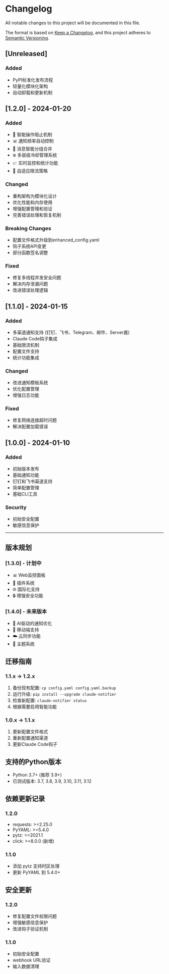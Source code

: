 # Changelog

All notable changes to this project will be documented in this file.

The format is based on [Keep a Changelog](https://keepachangelog.com/en/1.0.0/),
and this project adheres to [Semantic Versioning](https://semver.org/spec/v2.0.0.html).

## [Unreleased]

### Added
- PyPI标准化发布流程
- 轻量化模块化架构
- 自动卸载和更新机制

## [1.2.0] - 2024-01-20

### Added
- 🧠 智能操作阻止机制
- 📊 通知频率自动控制
- 🔄 消息智能分组合并
- ❄️ 多层级冷却管理系统
- 📈 实时监控和统计功能
- 🎯 自适应限流策略

### Changed
- 重构架构为模块化设计
- 优化性能和内存使用
- 增强配置管理和验证
- 完善错误处理和恢复机制

### Breaking Changes
- 配置文件格式升级到enhanced_config.yaml
- 钩子系统API变更
- 部分函数签名调整

### Fixed
- 修复多线程并发安全问题
- 解决内存泄漏问题
- 改进错误处理逻辑

## [1.1.0] - 2024-01-15

### Added
- 多渠道通知支持 (钉钉、飞书、Telegram、邮件、Server酱)
- Claude Code钩子集成
- 基础限流机制
- 配置文件支持
- 统计功能集成

### Changed
- 改进通知模板系统
- 优化配置管理
- 增强日志功能

### Fixed
- 修复网络连接超时问题
- 解决配置加载错误

## [1.0.0] - 2024-01-10

### Added
- 初始版本发布
- 基础通知功能
- 钉钉和飞书渠道支持
- 简单配置管理
- 基础CLI工具

### Security
- 初始安全配置
- 敏感信息保护

---

## 版本规划

### [1.3.0] - 计划中
- 📊 Web监控面板
- 🔌 插件系统
- 🌐 国际化支持
- 🔒 增强安全功能

### [1.4.0] - 未来版本
- 🤖 AI驱动的通知优化
- 📱 移动端支持
- ☁️ 云同步功能
- 🎨 主题系统

## 迁移指南

### 1.1.x → 1.2.x
1. 备份现有配置: `cp config.yaml config.yaml.backup`
2. 运行升级: `pip install --upgrade claude-notifier`
3. 检查新配置: `claude-notifier status`
4. 根据需要启用智能功能

### 1.0.x → 1.1.x
1. 更新配置文件格式
2. 重新配置通知渠道
3. 更新Claude Code钩子

## 支持的Python版本

- Python 3.7+ (推荐 3.9+)
- 已测试版本: 3.7, 3.8, 3.9, 3.10, 3.11, 3.12

## 依赖更新记录

### 1.2.0
- requests: >=2.25.0
- PyYAML: >=5.4.0  
- pytz: >=2021.1
- click: >=8.0.0 (新增)

### 1.1.0
- 添加 pytz 支持时区处理
- 更新 PyYAML 到 5.4.0+

## 安全更新

### 1.2.0
- 修复配置文件权限问题
- 增强敏感信息保护
- 改进钩子验证机制

### 1.1.0
- 初始安全配置
- webhook URL验证
- 输入数据清理